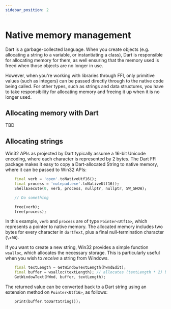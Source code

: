 ```yaml
---
sidebar_position: 2
---
```


# Native memory management

Dart is a garbage-collected language. When you create objects (e.g. allocating a
string to a variable, or instantiating a class), Dart is responsible for
allocating memory for them, as well ensuring that the memory used is freed when
those objects are no longer in use.

However, when you're working with libraries through FFI, only primitive values
(such as integers) can be passed directly through to the native code being
called. For other types, such as strings and data structures, you have to take
responsibility for allocating memory and freeing it up when it is no longer
used.

## Allocating memory with Dart

TBD

## Allocating strings

Win32 APIs as projected by Dart typically assume a 16-bit Unicode encoding,
where each character is represented by 2 bytes. The Dart FFI package makes it
easy to copy a Dart-allocated String to native memory, where it can be passed to
Win32 APIs:

```dart
    final verb = 'open'.toNativeUtf16();
    final process = 'notepad.exe'.toNativeUtf16();
    ShellExecute(0, verb, process, nullptr, nullptr, SW_SHOW);

    // Do something

    free(verb);
    free(process);
```

In this example, `verb` and `process` are of type `Pointer<Utf16>`, which
represents a pointer to native memory. The allocated memory includes two bytes
for every character in `dartText`, plus a final null-termination character
(`\x00`).

If you want to create a new string, Win32 provides a simple function `wsalloc`,
which allocates the necessary storage. This is particularly useful when you wish
to _receive_ a string from Windows.

```dart
    final textLength = GetWindowTextLength(hwndEdit);
    final buffer = wsalloc(textLength); // allocates (textLength * 2) bytes
    GetWindowText(hWnd, buffer, textLength);
```

The returned value can be converted back to a Dart string using an extension
method on `Pointer<Utf16>`, as follows:

```dart
    print(buffer.toDartString());
```
